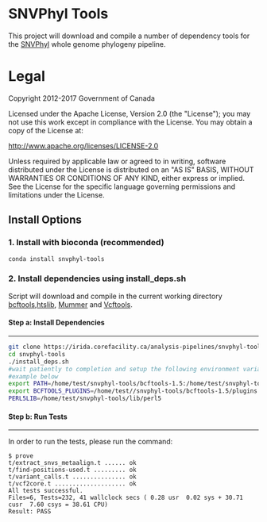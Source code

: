 SNVPhyl Tools
=============

This project will download and compile a number of dependency tools for the [SNVPhyl][] whole genome phylogeny pipeline.

Legal
=====

Copyright 2012-2017 Government of Canada

Licensed under the Apache License, Version 2.0 (the "License"); you may not use
this work except in compliance with the License. You may obtain a copy of the
License at:

http://www.apache.org/licenses/LICENSE-2.0

Unless required by applicable law or agreed to in writing, software distributed
under the License is distributed on an "AS IS" BASIS, WITHOUT WARRANTIES OR
CONDITIONS OF ANY KIND, either express or implied. See the License for the
specific language governing permissions and limitations under the License.


## Install Options


### 1. Install with bioconda (recommended)

```shell
conda install snvphyl-tools
```


### 2. Install dependencies using install_deps.sh
Script will download and compile in the current working directory [bcftools](http://www.htslib.org/),[htslib](http://www.htslib.org/), [Mummer](http://mummer.sourceforge.net/) and [Vcftools](https://vcftools.github.io/index.html).


#### Step a: Install Dependencies
----------------------------



```bash
git clone https://irida.corefacility.ca/analysis-pipelines/snvphyl-tools.git
cd snvphyl-tools
./install_deps.sh
#wait patiently to completion and setup the following environment variables
#example below
export PATH=/home/test/snvphyl-tools/bcftools-1.5:/home/test/snvphyl-tools/MUMmer3.23:$PATH
export BCFTOOLS_PLUGINS=/home/test//snvphyl-tools/bcftools-1.5/plugins
PERL5LIB=/home/test/snvphyl-tools/lib/perl5
```

#### Step b: Run Tests
-----------------

In order to run the tests, please run the command:

	$ prove
	t/extract_snvs_metaalign.t ...... ok   
	t/find-positions-used.t ......... ok   
	t/variant_calls.t ............... ok     
	t/vcf2core.t .................... ok    
	All tests successful.
	Files=6, Tests=232, 41 wallclock secs ( 0.28 usr  0.02 sys + 30.71 cusr  7.60 csys = 38.61 CPU)
	Result: PASS


[SNVPhyl]: http://snvphyl.readthedocs.org/
[filter_snv_density]: bcfplugins/filter_snv_density.c

